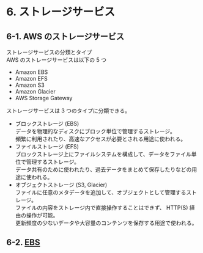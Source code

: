 # 6. ストレージサービス  

## 6-1. AWS のストレージサービス  
ストレージサービスの分類とタイプ  
AWS のストレージサービスは以下の 5 つ  

- Amazon EBS  
- Amazon EFS  
- Amazon S3  
- Amazon Glacier  
- AWS Storage Gateway  

ストレージサービスは 3 つのタイプに分類できる。  

- ブロックストレージ (EBS)  
  データを物理的なディスクにブロック単位で管理するストレージ。  
  頻繁に利用されたり、高速なアクセスが必要とされる用途に使われる。  
- ファイルストレージ (EFS)  
  ブロックストレージ上にファイルシステムを構成して、データをファイル単位で管理するストレージ。  
  データ共有のために使われたり、過去データをまとめて保存したりなどの用途に使われる。  
- オブジェクトストレージ (S3, Glacier)  
  ファイルに任意のメタデータを追加して、オブジェクトとして管理するストレージ。  
  ファイルの内容をストレージ内で直接操作することはできず、 HTTP(S) 経由の操作が可能。  
  更新頻度の少ないデータや大容量のコンテンツを保存する用途で使われる。  

## 6-2. [EBS](../services/EBS.md)  
